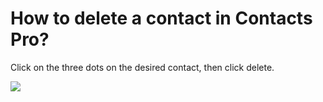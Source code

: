 # How to delete a contact in Contacts Pro?

<p class="no-margin">Click on the three dots on the desired contact, then click delete.</p>
<p class="no-margin"></p>
<div class="intercom-container"><img src="/assets/img/teams-pro/contacts-pro/image10.png"></div>

<Intercom />
<Hubspot />
<Clarity />
<GoogleAnalytics />
